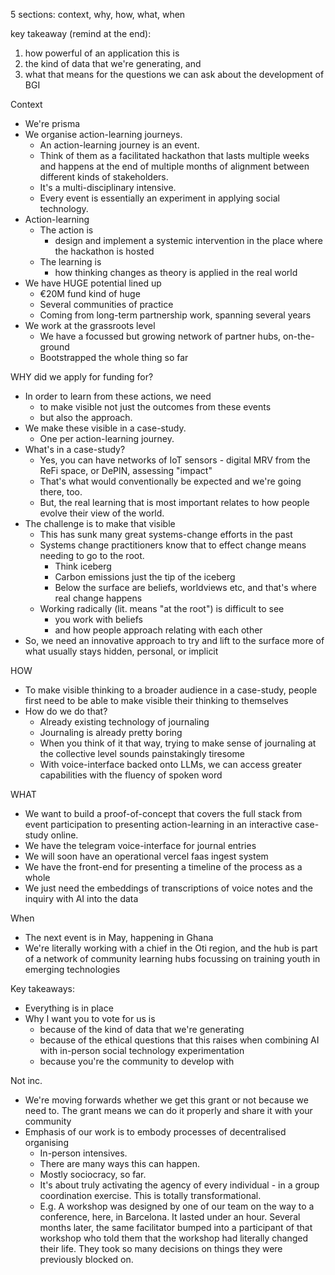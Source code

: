 5 sections: context, why, how, what, when

key takeaway (remind at the end): 
1. how powerful of an application this is
2. the kind of data that we're generating, and 
3. what that means for the questions we can ask about the development of BGI

Context
- We're prisma
- We organise action-learning journeys. 
	- An action-learning journey is an event. 
	- Think of them as a facilitated hackathon that lasts multiple weeks and happens at the end of multiple months of alignment between different kinds of stakeholders. 
	- It's a multi-disciplinary intensive. 
	- Every event is essentially an experiment in applying social technology. 
- Action-learning
	- The action is 
		- design and implement a systemic intervention in the place where the hackathon is hosted
	- The learning is 
		- how thinking changes as theory is applied in the real world
- We have HUGE potential lined up
	- €20M fund kind of huge
	- Several communities of practice
	- Coming from long-term partnership work, spanning several years
- We work at the grassroots level
	- We have a focussed but growing network of partner hubs, on-the-ground
	- Bootstrapped the whole thing so far

WHY did we apply for funding for?
- In order to learn from these actions, we need 
	- to make visible not just the outcomes from these events 
	- but also the approach. 
- We make these visible in a case-study. 
	- One per action-learning journey. 
- What's in a case-study? 
	- Yes, you can have networks of IoT sensors - digital MRV from the ReFi space, or DePIN, assessing "impact"
	- That's what would conventionally be expected and we're going there, too. 
	- But, the real learning that is most important relates to how people evolve their view of the world. 
- The challenge is to make that visible
	- This has sunk many great systems-change efforts in the past
	- Systems change practitioners know that to effect change means needing to go to the root.
		- Think iceberg
		- Carbon emissions just the tip of the iceberg
		- Below the surface are beliefs, worldviews etc, and that's where real change happens
	- Working radically (lit. means "at the root") is difficult to see 
		- you work with beliefs
		- and how people approach relating with each other
- So, we need an innovative approach to try and lift to the surface more of what usually stays hidden, personal, or implicit

HOW
- To make visible thinking to a broader audience in a case-study, people first need to be able to make visible their thinking to themselves 
- How do we do that? 
	- Already existing technology of journaling
	- Journaling is already pretty boring
	- When you think of it that way, trying to make sense of journaling at the collective level sounds painstakingly tiresome
	- With voice-interface backed onto LLMs, we can access greater capabilities with the fluency of spoken word

WHAT
- We want to build a proof-of-concept that covers the full stack from event participation to presenting action-learning in an interactive case-study online. 
- We have the telegram voice-interface for journal entries
- We will soon have an operational vercel faas ingest system
- We have the front-end for presenting a timeline of the process as a whole
- We just need the embeddings of transcriptions of voice notes and the inquiry with AI into the data

When
- The next event is in May, happening in Ghana
- We're literally working with a chief in the Oti region, and the hub is part of a network of community learning hubs focussing on training youth in emerging technologies

Key takeaways:
- Everything is in place
- Why I want you to vote for us is 
	- because of the kind of data that we're generating
	- because of the ethical questions that this raises when combining AI with in-person social technology experimentation
	- because you're the community to develop with

Not inc.

- We're moving forwards whether we get this grant or not because we need to. The grant means we can do it properly and share it with your community
- Emphasis of our work is to embody processes of decentralised organising 
	- In-person intensives. 
	- There are many ways this can happen. 
	- Mostly sociocracy, so far. 
	- It's about truly activating the agency of every individual - in a group coordination exercise. This is totally transformational. 
	- E.g. A workshop was designed by one of our team on the way to a conference, here, in Barcelona. It lasted under an hour. Several months later, the same facilitator bumped into a participant of that workshop who told them that the workshop had literally changed their life. They took so many decisions on things they were previously blocked on.